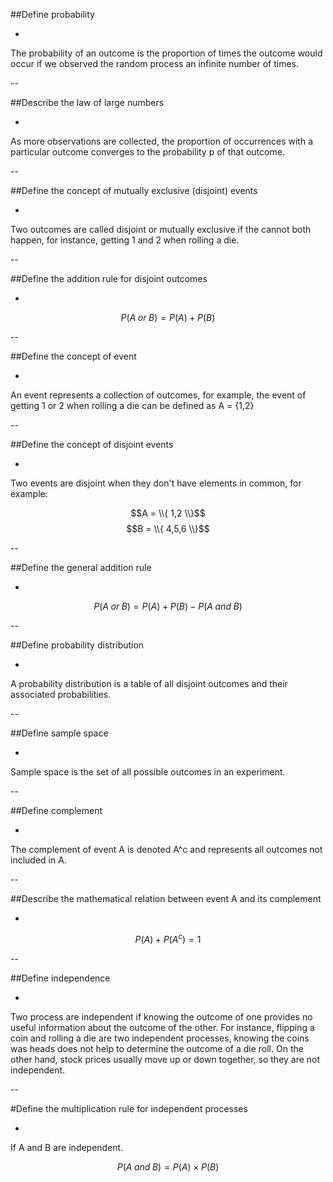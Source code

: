 ##Define probability

-

The probability of an outcome is the proportion of times the outcome would occur if we observed the random process an infinite number of times.

--

##Describe the law of large numbers

-

As more observations are collected, the proportion of occurrences with a particular outcome converges to the probability p of that outcome.

--

##Define the concept of mutually exclusive (disjoint) events

-

Two outcomes are called disjoint or mutually exclusive if the cannot both happen, for instance, getting 1 and 2 when rolling a die.

--

##Define the addition rule for disjoint outcomes

-

$$P(A \; or \; B) = P(A) + P(B)$$

--

##Define the concept of event

-

An event represents a collection of outcomes, for example, the event of getting 1 or 2 when rolling a die can be defined as A = {1,2}

--

##Define the concept of disjoint events

-

Two events are disjoint when they don't have elements in common, for example:

$$A = \\{ 1,2 \\}$$
$$B = \\{ 4,5,6 \\}$$

--

##Define the general addition rule

-

$$P(A \; or \; B) = P(A) + P(B) - P(A \; and \; B)$$

--


##Define probability distribution

-

A probability distribution is a table of all disjoint outcomes and their associated probabilities.

--

##Define sample space

-

Sample space is the set of all possible outcomes in an experiment.

--

##Define complement

-

The complement of event A is denoted A^c and represents all outcomes not included in A.

--

##Describe the mathematical relation between event A and its complement

-


$$P(A) + P(A^c) = 1$$ 

--

##Define independence

-

Two process are independent if knowing the outcome of one provides no useful information about the outcome of the other. For instance, flipping a coin and rolling a die are two independent processes, knowing the coins was heads does not help to determine the outcome of a die roll. On the other hand, stock prices usually move up or down together, so they are not independent.

--

#Define the multiplication rule for independent processes

-

If A and B are independent.

$$P(A \; and \; B) = P(A) \times P(B)$$
